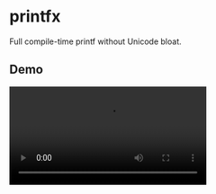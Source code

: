 # printfx
Full compile-time printf without Unicode bloat.

## Demo
<video controls width="350">
    <source src="demo.webm" type="video/webm" />
</video>